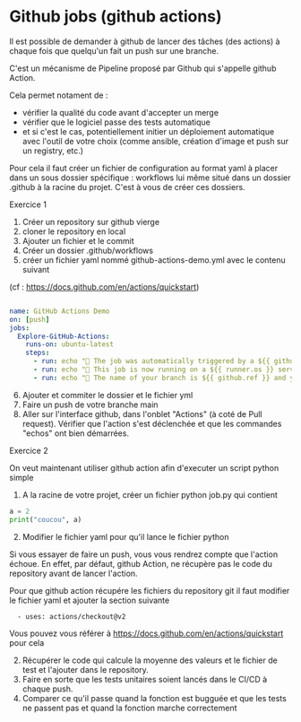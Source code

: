 # Github jobs (github actions)

Il est possible de demander à github de lancer des tâches (des actions)
à chaque fois que quelqu'un fait un push sur une branche. 

C'est un mécanisme de Pipeline proposé par Github qui s'appelle github Action. 

Cela permet notament de : 
- vérifier la qualité du code avant d'accepter un merge
- vérifier que le logiciel passe des tests automatique
- et si c'est le cas, potentiellement initier un déploiement automatique avec l'outil de votre choix (comme ansible, création d'image et push sur un registry, etc.)

Pour cela il faut créer un fichier de configuration au format yaml à placer dans un sous dossier spécifique : workflows lui même situé dans un dossier .github à la racine du projet. C'est à vous de créer ces dossiers.

Exercice 1

1. Créer un repository sur github vierge 
2. cloner le repository en local 
3. Ajouter un fichier et le commit
5. Créer un dossier .github/workflows
6. créer un fichier yaml nommé github-actions-demo.yml avec le contenu suivant

(cf  : https://docs.github.com/en/actions/quickstart)

```yaml

name: GitHub Actions Demo
on: [push]
jobs:
  Explore-GitHub-Actions:
    runs-on: ubuntu-latest
    steps:
      - run: echo "🎉 The job was automatically triggered by a ${{ github.event_name }} event."
      - run: echo "🐧 This job is now running on a ${{ runner.os }} server hosted by GitHub!"
      - run: echo "🔎 The name of your branch is ${{ github.ref }} and your repository is ${{ github.repository }}."

```

6. Ajouter et commiter le dossier et le fichier yml
7. Faire un push de votre branche main
8. Aller sur l'interface github, dans l'onblet "Actions" (à coté de Pull request). Vérifier que l'action s'est déclenchée et que les commandes "echos" ont bien démarrées. 


Exercice 2 

On veut maintenant utiliser github action afin d'executer un script python simple 

1. A la racine de votre projet, créer un fichier python job.py qui contient

```python
a = 2
print("coucou", a)
```

2. Modifier le fichier yaml pour qu'il lance le fichier python

Si vous essayer de faire un push, vous vous rendrez compte que l'action échoue. En effet, 
par défaut, github Action, ne récupère pas le code du repository avant de lancer l'action. 

Pour que github action récupére les fichiers du repository git il faut modifier le fichier yaml 
et ajouter la section suivante 

```
  - uses: actions/checkout@v2
```
Vous pouvez vous référer à https://docs.github.com/en/actions/quickstart pour cela


2. Récupérer le code qui calcule la moyenne des valeurs et le fichier de test et l'ajouter dans le repository. 
3. Faire en sorte que les tests unitaires soient lancés dans le CI/CD à chaque push. 
4. Comparer ce qu'il passe quand la fonction est bugguée et que les tests ne passent pas et quand la fonction marche correctement
